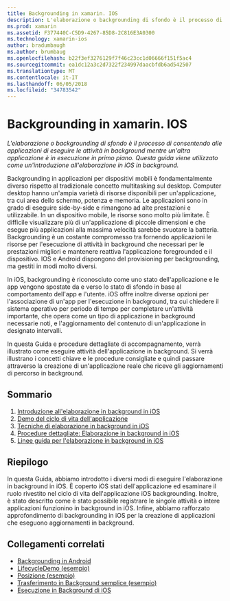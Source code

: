 ```yaml
---
title: Backgrounding in xamarin. IOS
description: L'elaborazione o backgrounding di sfondo è il processo di consentendo alle applicazioni di eseguire le attività in background mentre un'altra applicazione è in esecuzione in primo piano. Questa guida viene utilizzato come un'introduzione all'elaborazione in iOS in background.
ms.prod: xamarin
ms.assetid: F377440C-C5D9-4267-85D8-2C816E3A0300
ms.technology: xamarin-ios
author: bradumbaugh
ms.author: brumbaug
ms.openlocfilehash: b22f3ef3276129f7f46c23cc1d06666f151f5ac4
ms.sourcegitcommit: ea1dc12a3c2d7322f234997daacbfdb6ad542507
ms.translationtype: MT
ms.contentlocale: it-IT
ms.lasthandoff: 06/05/2018
ms.locfileid: "34783542"
---
```

# <a name="backgrounding-in-xamarinios"></a>Backgrounding in xamarin. IOS

_L'elaborazione o backgrounding di sfondo è il processo di consentendo alle applicazioni di eseguire le attività in background mentre un'altra applicazione è in esecuzione in primo piano. Questa guida viene utilizzato come un'introduzione all'elaborazione in iOS in background._

Backgrounding in applicazioni per dispositivi mobili è fondamentalmente diverso rispetto al tradizionale concetto multitasking sul desktop. Computer desktop hanno un'ampia varietà di risorse disponibili per un'applicazione, tra cui area dello schermo, potenza e memoria. Le applicazioni sono in grado di eseguire side-by-side e rimangono ad alte prestazioni e utilizzabile. In un dispositivo mobile, le risorse sono molto più limitate. È difficile visualizzare più di un'applicazione di piccole dimensioni e che esegue più applicazioni alla massima velocità sarebbe svuotare la batteria. Backgrounding è un costante compromesso tra fornendo applicazioni le risorse per l'esecuzione di attività in background che necessari per le prestazioni migliori e mantenere reattiva l'applicazione foregrounded e il dispositivo. IOS e Android dispongono del provisioning per backgrounding, ma gestiti in modi molto diversi.

In iOS, backgrounding è riconosciuto come uno stato dell'applicazione e le app vengono spostate da e verso lo stato di sfondo in base al comportamento dell'app e l'utente. iOS offre inoltre diverse opzioni per l'associazione di un'app per l'esecuzione in background, tra cui chiedere il sistema operativo per periodo di tempo per completare un'attività importante, che opera come un tipo di applicazione in background necessarie noti, e l'aggiornamento del contenuto di un'applicazione in designato intervalli.

In questa Guida e procedure dettagliate di accompagnamento, verrà illustrato come eseguire attività dell'applicazione in background. Si verrà illustrano i concetti chiave e le procedure consigliate e quindi passare attraverso la creazione di un'applicazione reale che riceve gli aggiornamenti di percorso in background.

## <a name="contents"></a>Sommario

1.  [Introduzione all'elaborazione in background in iOS](~/ios/app-fundamentals/backgrounding/introduction-to-backgrounding-in-ios.md)
1.  [Demo del ciclo di vita dell'applicazione](~/ios/app-fundamentals/backgrounding/application-lifecycle-demo.md)
1.  [Tecniche di elaborazione in background in iOS](~/ios/app-fundamentals/backgrounding/ios-backgrounding-techniques/index.md)
1.  [Procedure dettagliate: Elaborazione in background in iOS](~/ios/app-fundamentals/backgrounding/ios-backgrounding-walkthroughs/index.md)
1.  [Linee guida per l'elaborazione in background in iOS](~/ios/app-fundamentals/backgrounding/ios-backgrounding-guidance.md)

## <a name="summary"></a>Riepilogo

In questa Guida, abbiamo introdotto i diversi modi di eseguire l'elaborazione in background in iOS. È coperto iOS stati dell'applicazione ed esaminare il ruolo rivestito nel ciclo di vita dell'applicazione iOS backgrounding. Inoltre, è stato descritto come è stato possibile registrare le singole attività o intere applicazioni funzionino in background in iOS. Infine, abbiamo rafforzato approfondimento di backgrounding in iOS per la creazione di applicazioni che eseguono aggiornamenti in background.



## <a name="related-links"></a>Collegamenti correlati

- [Backgrounding in Android](~/android/app-fundamentals/services/index.md)
- [LifecycleDemo (esempio)](https://developer.xamarin.com/samples/monotouch/LifecycleDemo/)
- [Posizione (esempio)](https://developer.xamarin.com/samples/monotouch/Location/)
- [Trasferimento in Background semplice (esempio)](https://developer.xamarin.com/samples/monotouch/SimpleBackgroundTransfer/)
- [Esecuzione in Background di iOS](https://developer.apple.com/library/ios/documentation/iPhone/Conceptual/iPhoneOSProgrammingGuide/BackgroundExecution/BackgroundExecution.html)
